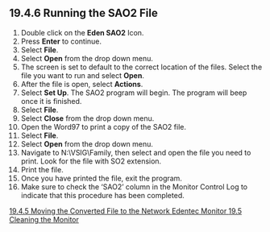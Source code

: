 ## 19.4.6 Running the SAO2 File

1. Double click on the **Eden SAO2** Icon.
2. Press **Enter** to continue.
3. Select **File**.
4. Select **Open** from the drop down menu.
5. The screen is set to default to the correct location of the files.  Select the file you want to run and select **Open**.
6. After the file is open, select **Actions**.
7. Select **Set Up**.  The SAO2 program will begin.  The program will beep once it is finished.
8. Select **File**.
9. Select **Close** from the drop down menu.
10. Open the Word97 to print a copy of the SAO2 file.
11. Select **File**.
12. Select **Open** from the drop down menu.
13. Navigate to N:\VSIG\Family, then select and open the file you need to print.  Look for the file with SO2 extension.
14. Print the file.
15. Once you have printed the file, exit the program.
16. Make sure to check the ‘SAO2’ column in the Monitor Control Log to indicate that this procedure has been completed.


<div class="center">
<div class="btn-group">
  <a href=":pages_path:/manuals/edentec-monitor/19-04-05-moving-file-to-network.md" class="btn btn-default">
    <span class="glyphicon glyphicon-chevron-left"></span>
    19.4.5 Moving the Converted File to the Network
  </a>

  <a href=":pages_path:/manuals/edentec-monitor" class="btn btn-default">
    <span class="glyphicon glyphicon-chevron-up"></span>
    Edentec Monitor
  </a>

  <a href=":pages_path:/manuals/edentec-monitor/19-05-cleaning-monitor.md" class="btn btn-success">
    19.5 Cleaning the Monitor
    <span class="glyphicon glyphicon-chevron-right"></span>
  </a>
</div>
</div>
